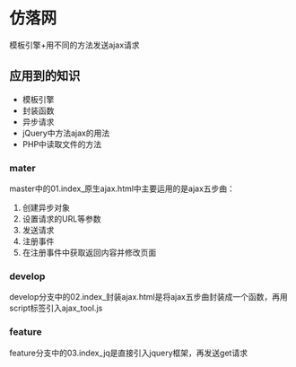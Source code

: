 # 仿落网
模板引擎+用不同的方法发送ajax请求
## 应用到的知识
- 模板引擎
- 封装函数
- 异步请求
- jQuery中方法ajax的用法
- PHP中读取文件的方法 
### mater
master中的01.index_原生ajax.html中主要运用的是ajax五步曲：
1. 创建异步对象
2. 设置请求的URL等参数
3. 发送请求
4. 注册事件
5. 在注册事件中获取返回内容并修改页面
### develop
develop分支中的02.index_封装ajax.html是将ajax五步曲封装成一个函数，再用script标签引入ajax_tool.js
### feature
feature分支中的03.index_jq是直接引入jquery框架，再发送get请求
